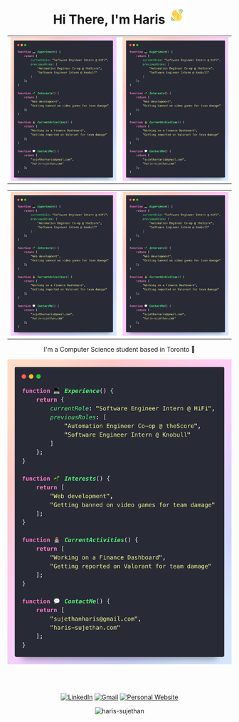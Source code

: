 <h1 align="center">
  Hi There, I'm Haris
  <img src="wavegif.gif" width="40"/>
</h1>

<table>
  <tr>
    <td>
      <a href="https://documentwhispers.com">
        <img src="code.png" width="100%" alt="Unlock the Voice of PDF">
      </a>
    </td>
    <td>
      <a href="https://documentwhispers.com">
        <img src="code.png" width="100%" alt="Document Interface">
      </a>
    </td>
  </tr>
</table>

<table>
  <tr>
    <td>
      <a href="https://documentwhispers.com">
        <img src="code.png" width="100%" alt="Unlock the Voice of PDF">
      </a>
    </td>
    <td>
      <a href="https://documentwhispers.com">
        <img src="code.png" width="100%" alt="Document Interface">
      </a>
    </td>
  </tr>
</table>

<p align="center">I'm a Computer Science student based in Toronto 📍</p>
<p align="center">
  <img src="code.png" width="600" alt="Code image"/>
</p>
<br><br>

<div align="center">
  
  [![LinkedIn](https://img.shields.io/badge/linkedin-%230077B5.svg?logo=linkedin&logoColor=white)](https://www.linkedin.com/in/haris-sujethan/)
  [![Gmail](https://img.shields.io/badge/Gmail-D14836?logo=gmail&logoColor=white)](mailto:sujethanharis@gmail)
  [![Personal Website](https://img.shields.io/badge/Personal_Website-black)](https://www.haris-sujethan.com)
  
<div>
  
<p align="center"> <img src="https://komarev.com/ghpvc/?username=haris-sujethan&label=Profile%20views&color=0e75b6&style=flat" alt="haris-sujethan" /> </p>
